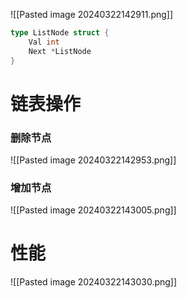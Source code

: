 ![[Pasted image 20240322142911.png]]

```go
type ListNode struct {
    Val int
    Next *ListNode
}
```

# 链表操作
### 删除节点
![[Pasted image 20240322142953.png]]

### 增加节点
![[Pasted image 20240322143005.png]]

# 性能
![[Pasted image 20240322143030.png]]

